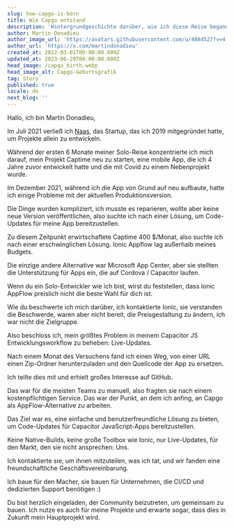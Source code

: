 ```yaml
---
slug: how-capgo-is-born
title: Wie Capgo entstand
description: 'Hintergrundgeschichte darüber, wie ich diese Reise begann und Capgo aufbaute'
author: Martin Donadieu
author_image_url: 'https://avatars.githubusercontent.com/u/4084527?v=4'
author_url: 'https://x.com/martindonadieu'
created_at: 2022-03-01T00:00:00.000Z
updated_at: 2023-06-29T00:00:00.000Z
head_image: /capgo_birth.webp
head_image_alt: Capgo-Geburtsgrafik
tag: Story
published: true
locale: de
next_blog: ''
---
```


Hallo, ich bin Martin Donadieu,

Im Juli 2021 verließ ich [Naas](https://naasai/), das Startup, das ich 2019 mitgegründet hatte, um Projekte allein zu entwickeln.

Während der ersten 6 Monate meiner Solo-Reise konzentrierte ich mich darauf, mein Projekt Captime neu zu starten, eine mobile App, die ich 4 Jahre zuvor entwickelt hatte und die mit Covid zu einem Nebenprojekt wurde.

Im Dezember 2021, während ich die App von Grund auf neu aufbaute, hatte ich einige Probleme mit der aktuellen Produktionsversion.

Die Dinge wurden kompliziert, ich musste es reparieren, wollte aber keine neue Version veröffentlichen, also suchte ich nach einer Lösung, um Code-Updates für meine App bereitzustellen.

Zu diesem Zeitpunkt erwirtschaftete Captime 400 $/Monat, also suchte ich nach einer erschwinglichen Lösung. Ionic Appflow lag außerhalb meines Budgets.

Die einzige andere Alternative war Microsoft App Center, aber sie stellten die Unterstützung für Apps ein, die auf Cordova / Capacitor laufen.

Wenn du ein Solo-Entwickler wie ich bist, wirst du feststellen, dass Ionic AppFlow preislich nicht die beste Wahl für dich ist.

Wie du beschwerte ich mich darüber, ich kontaktierte Ionic, sie verstanden die Beschwerde, waren aber nicht bereit, die Preisgestaltung zu ändern, ich war nicht die Zielgruppe.

Also beschloss ich, mein größtes Problem in meinem Capacitor JS Entwicklungsworkflow zu beheben: Live-Updates.

Nach einem Monat des Versuchens fand ich einen Weg, von einer URL einen Zip-Ordner herunterzuladen und den Quellcode der App zu ersetzen.

Ich teilte dies mit und erhielt großes Interesse auf GitHub.

Das war für die meisten Teams zu manuell, also fragten sie nach einem kostenpflichtigen Service. Das war der Punkt, an dem ich anfing, an Capgo als AppFlow-Alternative zu arbeiten.

Das Ziel war es, eine einfache und benutzerfreundliche Lösung zu bieten, um Code-Updates für Capacitor JavaScript-Apps bereitzustellen.

Keine Native-Builds, keine große Toolbox wie Ionic, nur Live-Updates, für den Markt, den sie nicht ansprechen: Uns.

Ich kontaktierte sie, um ihnen mitzuteilen, was ich tat, und wir fanden eine freundschaftliche Geschäftsvereinbarung.

Ich baue für den Macher, sie bauen für Unternehmen, die CI/CD und dedizierten Support benötigen :)

Du bist herzlich eingeladen, der Community beizutreten, um gemeinsam zu bauen. Ich nutze es auch für meine Projekte und erwarte sogar, dass dies in Zukunft mein Hauptprojekt wird.